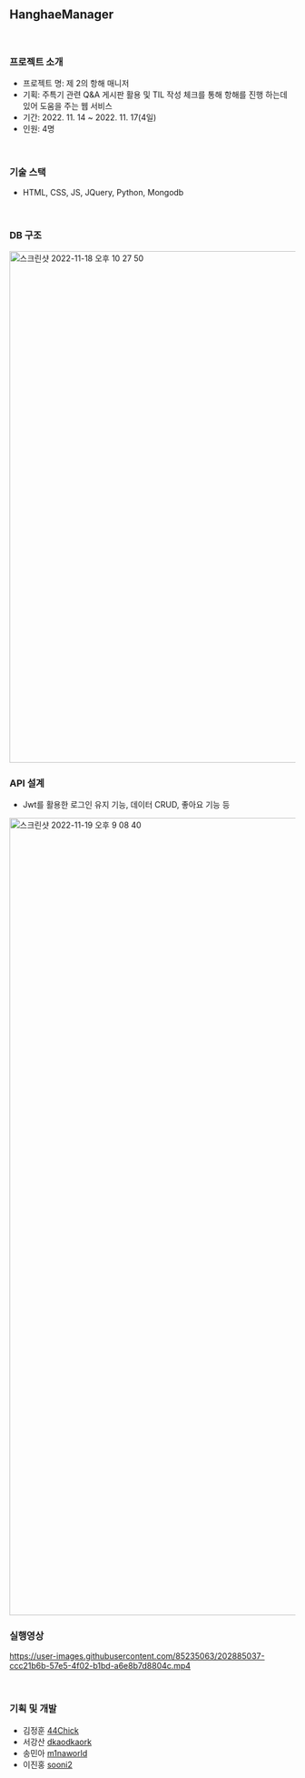 
<br/>

## HanghaeManager

<br/>

### 프로젝트 소개 

- 프로젝트 명: 제 2의 항해 매니저
- 기획: 주특기 관련 Q&A 게시판 활용 및 TIL 작성 체크를 통해 항해를 진행 하는데 있어 도움을 주는 웹 서비스
- 기간: 2022. 11. 14 ~ 2022. 11. 17(4일)
- 인원: 4명
<br/>

### 기술 스택
- HTML, CSS, JS, JQuery, Python, Mongodb
<br/>

### DB 구조 
<img width="900" alt="스크린샷 2022-11-18 오후 10 27 50" src="https://user-images.githubusercontent.com/85235063/202715912-4caabafa-4653-4bf9-9305-082cd13ee5de.png">

<br/>

### API 설계
* Jwt를 활용한 로그인 유지 기능, 데이터 CRUD, 좋아요 기능 등
<img width="1403" alt="스크린샷 2022-11-19 오후 9 08 40" src="https://user-images.githubusercontent.com/85235063/202850119-6c02ac5f-2956-4681-9f62-cc2c83a9a7c5.png">
<br/>

### 실행영상

https://user-images.githubusercontent.com/85235063/202885037-ccc21b6b-57e5-4f02-b1bd-a6e8b7d8804c.mp4

<br/>

### 기획 및 개발 

- 김정훈 [44Chick](https://github.com/44Chick)
- 서강산 [dkaodkaork](https://github.com/dkaodkaork)
- 송민아 [m1naworld](https://github.com/m1naworld)
- 이진홍 [sooni2](https://github.com/sooni2)
